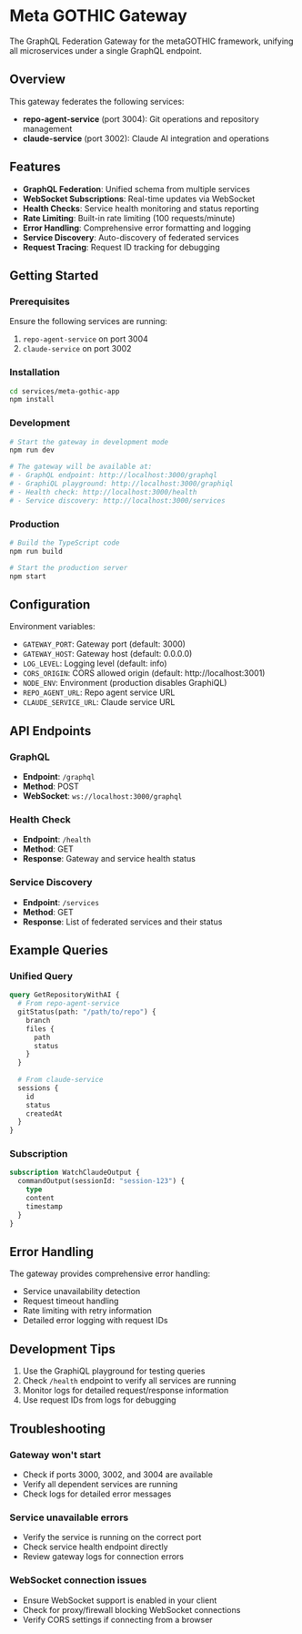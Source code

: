 # Meta GOTHIC Gateway

The GraphQL Federation Gateway for the metaGOTHIC framework, unifying all microservices under a single GraphQL endpoint.

## Overview

This gateway federates the following services:
- **repo-agent-service** (port 3004): Git operations and repository management
- **claude-service** (port 3002): Claude AI integration and operations

## Features

- **GraphQL Federation**: Unified schema from multiple services
- **WebSocket Subscriptions**: Real-time updates via WebSocket
- **Health Checks**: Service health monitoring and status reporting
- **Rate Limiting**: Built-in rate limiting (100 requests/minute)
- **Error Handling**: Comprehensive error formatting and logging
- **Service Discovery**: Auto-discovery of federated services
- **Request Tracing**: Request ID tracking for debugging

## Getting Started

### Prerequisites

Ensure the following services are running:
1. `repo-agent-service` on port 3004
2. `claude-service` on port 3002

### Installation

```bash
cd services/meta-gothic-app
npm install
```

### Development

```bash
# Start the gateway in development mode
npm run dev

# The gateway will be available at:
# - GraphQL endpoint: http://localhost:3000/graphql
# - GraphiQL playground: http://localhost:3000/graphiql
# - Health check: http://localhost:3000/health
# - Service discovery: http://localhost:3000/services
```

### Production

```bash
# Build the TypeScript code
npm run build

# Start the production server
npm start
```

## Configuration

Environment variables:
- `GATEWAY_PORT`: Gateway port (default: 3000)
- `GATEWAY_HOST`: Gateway host (default: 0.0.0.0)
- `LOG_LEVEL`: Logging level (default: info)
- `CORS_ORIGIN`: CORS allowed origin (default: http://localhost:3001)
- `NODE_ENV`: Environment (production disables GraphiQL)
- `REPO_AGENT_URL`: Repo agent service URL
- `CLAUDE_SERVICE_URL`: Claude service URL

## API Endpoints

### GraphQL
- **Endpoint**: `/graphql`
- **Method**: POST
- **WebSocket**: `ws://localhost:3000/graphql`

### Health Check
- **Endpoint**: `/health`
- **Method**: GET
- **Response**: Gateway and service health status

### Service Discovery
- **Endpoint**: `/services`
- **Method**: GET
- **Response**: List of federated services and their status

## Example Queries

### Unified Query
```graphql
query GetRepositoryWithAI {
  # From repo-agent-service
  gitStatus(path: "/path/to/repo") {
    branch
    files {
      path
      status
    }
  }
  
  # From claude-service
  sessions {
    id
    status
    createdAt
  }
}
```

### Subscription
```graphql
subscription WatchClaudeOutput {
  commandOutput(sessionId: "session-123") {
    type
    content
    timestamp
  }
}
```

## Error Handling

The gateway provides comprehensive error handling:
- Service unavailability detection
- Request timeout handling
- Rate limiting with retry information
- Detailed error logging with request IDs

## Development Tips

1. Use the GraphiQL playground for testing queries
2. Check `/health` endpoint to verify all services are running
3. Monitor logs for detailed request/response information
4. Use request IDs from logs for debugging

## Troubleshooting

### Gateway won't start
- Check if ports 3000, 3002, and 3004 are available
- Verify all dependent services are running
- Check logs for detailed error messages

### Service unavailable errors
- Verify the service is running on the correct port
- Check service health endpoint directly
- Review gateway logs for connection errors

### WebSocket connection issues
- Ensure WebSocket support is enabled in your client
- Check for proxy/firewall blocking WebSocket connections
- Verify CORS settings if connecting from a browser